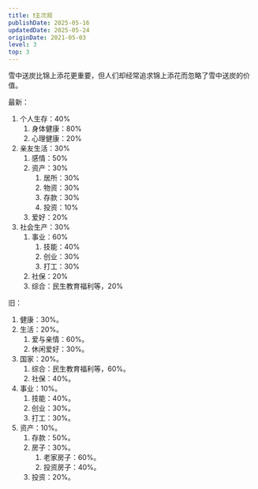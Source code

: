 ```yaml
---
title: ❗️主次观
publishDate: 2025-05-16
updatedDate: 2025-05-24
originDate: 2021-05-03
level: 3
top: 3
---
```


雪中送炭比锦上添花更重要，但人们却经常追求锦上添花而忽略了雪中送炭的价值。


最新：

1. 个人生存：40%
    1. 身体健康：80%
    2. 心理健康：20%
2. 亲友生活：30%
    1. 感情：50%
    2. 资产：30%
        1. 居所：30%
        2. 物资：30%
        3. 存款：30%
        4. 投资：10%
    3. 爱好：20%
3. 社会生产：30%
    1. 事业：60%
        1. 技能：40%
        2. 创业：30%
        3. 打工：30%
    2. 社保：20%
    3. 综合：民生教育福利等，20%

旧：

1. 健康：30%。
2. 生活：20%。
    1. 爱与亲情：60%。
    2. 休闲爱好：30%。
3. 国家：20%。
    1. 综合：民生教育福利等，60%。
    2. 社保：40%。
4. 事业：10%。
    1. 技能：40%。
    2. 创业：30%。
    3. 打工：30%。
5. 资产：10%。
    1. 存款：50%。
    2. 房子：30%。
        1. 老家房子：60%。
        2. 投资房子：40%。
    3. 投资：20%。
